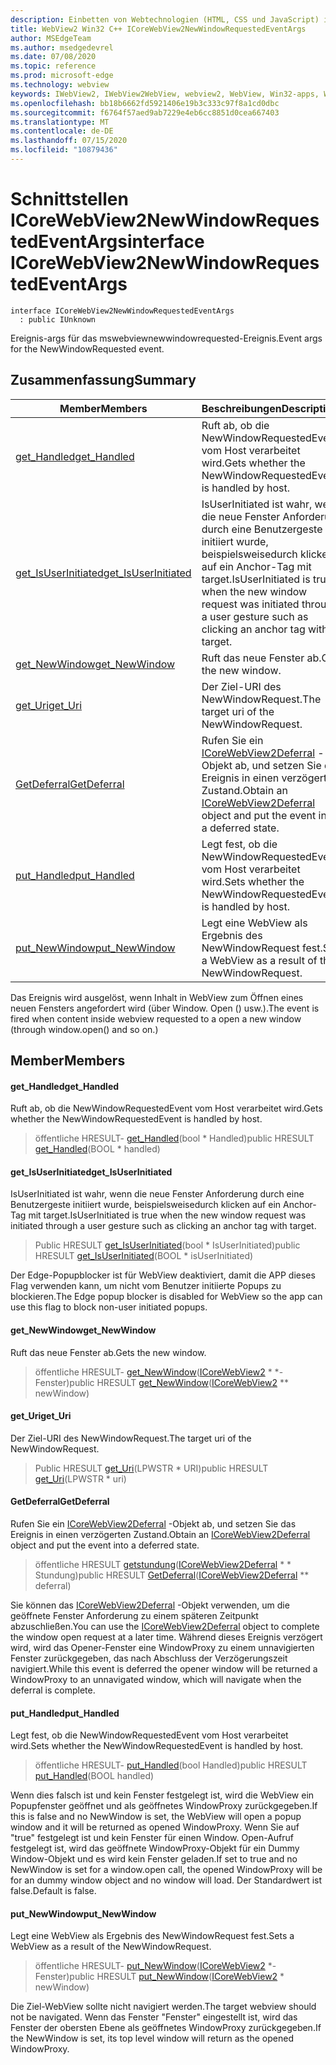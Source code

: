 ```yaml
---
description: Einbetten von Webtechnologien (HTML, CSS und JavaScript) in ihre systemeigenen Anwendungen mit dem Microsoft Edge WebView2-Steuerelement
title: WebView2 Win32 C++ ICoreWebView2NewWindowRequestedEventArgs
author: MSEdgeTeam
ms.author: msedgedevrel
ms.date: 07/08/2020
ms.topic: reference
ms.prod: microsoft-edge
ms.technology: webview
keywords: IWebView2, IWebView2WebView, webview2, WebView, Win32-apps, Win32, Edge, ICoreWebView2, ICoreWebView2Controller, Browser-Steuerelement, Edge-HTML, ICoreWebView2NewWindowRequestedEventArgs
ms.openlocfilehash: bb18b6662fd5921406e19b3c333c97f8a1cd0dbc
ms.sourcegitcommit: f6764f57aed9ab7229e4eb6cc8851d0cea667403
ms.translationtype: MT
ms.contentlocale: de-DE
ms.lasthandoff: 07/15/2020
ms.locfileid: "10879436"
---
```

# <span data-ttu-id="900a3-104">Schnittstellen ICoreWebView2NewWindowRequestedEventArgs</span><span class="sxs-lookup"><span data-stu-id="900a3-104">interface ICoreWebView2NewWindowRequestedEventArgs</span></span> 

```
interface ICoreWebView2NewWindowRequestedEventArgs
  : public IUnknown
```

<span data-ttu-id="900a3-105">Ereignis-args für das mswebviewnewwindowrequested-Ereignis.</span><span class="sxs-lookup"><span data-stu-id="900a3-105">Event args for the NewWindowRequested event.</span></span>

## <span data-ttu-id="900a3-106">Zusammenfassung</span><span class="sxs-lookup"><span data-stu-id="900a3-106">Summary</span></span>

 <span data-ttu-id="900a3-107">Member</span><span class="sxs-lookup"><span data-stu-id="900a3-107">Members</span></span>                        | <span data-ttu-id="900a3-108">Beschreibungen</span><span class="sxs-lookup"><span data-stu-id="900a3-108">Descriptions</span></span>
--------------------------------|---------------------------------------------
[<span data-ttu-id="900a3-109">get_Handled</span><span class="sxs-lookup"><span data-stu-id="900a3-109">get_Handled</span></span>](#get_handled) | <span data-ttu-id="900a3-110">Ruft ab, ob die NewWindowRequestedEvent vom Host verarbeitet wird.</span><span class="sxs-lookup"><span data-stu-id="900a3-110">Gets whether the NewWindowRequestedEvent is handled by host.</span></span>
[<span data-ttu-id="900a3-111">get_IsUserInitiated</span><span class="sxs-lookup"><span data-stu-id="900a3-111">get_IsUserInitiated</span></span>](#get_isuserinitiated) | <span data-ttu-id="900a3-112">IsUserInitiated ist wahr, wenn die neue Fenster Anforderung durch eine Benutzergeste initiiert wurde, beispielsweisedurch klicken auf ein Anchor-Tag mit target.</span><span class="sxs-lookup"><span data-stu-id="900a3-112">IsUserInitiated is true when the new window request was initiated through a user gesture such as clicking an anchor tag with target.</span></span>
[<span data-ttu-id="900a3-113">get_NewWindow</span><span class="sxs-lookup"><span data-stu-id="900a3-113">get_NewWindow</span></span>](#get_newwindow) | <span data-ttu-id="900a3-114">Ruft das neue Fenster ab.</span><span class="sxs-lookup"><span data-stu-id="900a3-114">Gets the new window.</span></span>
[<span data-ttu-id="900a3-115">get_Uri</span><span class="sxs-lookup"><span data-stu-id="900a3-115">get_Uri</span></span>](#get_uri) | <span data-ttu-id="900a3-116">Der Ziel-URI des NewWindowRequest.</span><span class="sxs-lookup"><span data-stu-id="900a3-116">The target uri of the NewWindowRequest.</span></span>
[<span data-ttu-id="900a3-117">GetDeferral</span><span class="sxs-lookup"><span data-stu-id="900a3-117">GetDeferral</span></span>](#getdeferral) | <span data-ttu-id="900a3-118">Rufen Sie ein [ICoreWebView2Deferral](icorewebview2deferral.md) -Objekt ab, und setzen Sie das Ereignis in einen verzögerten Zustand.</span><span class="sxs-lookup"><span data-stu-id="900a3-118">Obtain an [ICoreWebView2Deferral](icorewebview2deferral.md) object and put the event into a deferred state.</span></span>
[<span data-ttu-id="900a3-119">put_Handled</span><span class="sxs-lookup"><span data-stu-id="900a3-119">put_Handled</span></span>](#put_handled) | <span data-ttu-id="900a3-120">Legt fest, ob die NewWindowRequestedEvent vom Host verarbeitet wird.</span><span class="sxs-lookup"><span data-stu-id="900a3-120">Sets whether the NewWindowRequestedEvent is handled by host.</span></span>
[<span data-ttu-id="900a3-121">put_NewWindow</span><span class="sxs-lookup"><span data-stu-id="900a3-121">put_NewWindow</span></span>](#put_newwindow) | <span data-ttu-id="900a3-122">Legt eine WebView als Ergebnis des NewWindowRequest fest.</span><span class="sxs-lookup"><span data-stu-id="900a3-122">Sets a WebView as a result of the NewWindowRequest.</span></span>

<span data-ttu-id="900a3-123">Das Ereignis wird ausgelöst, wenn Inhalt in WebView zum Öffnen eines neuen Fensters angefordert wird (über Window. Open () usw.).</span><span class="sxs-lookup"><span data-stu-id="900a3-123">The event is fired when content inside webview requested to a open a new window (through window.open() and so on.)</span></span>

## <span data-ttu-id="900a3-124">Member</span><span class="sxs-lookup"><span data-stu-id="900a3-124">Members</span></span>

#### <span data-ttu-id="900a3-125">get_Handled</span><span class="sxs-lookup"><span data-stu-id="900a3-125">get_Handled</span></span> 

<span data-ttu-id="900a3-126">Ruft ab, ob die NewWindowRequestedEvent vom Host verarbeitet wird.</span><span class="sxs-lookup"><span data-stu-id="900a3-126">Gets whether the NewWindowRequestedEvent is handled by host.</span></span>

> <span data-ttu-id="900a3-127">öffentliche HRESULT- [get_Handled](#get_handled)(bool \* Handled)</span><span class="sxs-lookup"><span data-stu-id="900a3-127">public HRESULT [get_Handled](#get_handled)(BOOL \* handled)</span></span>

#### <span data-ttu-id="900a3-128">get_IsUserInitiated</span><span class="sxs-lookup"><span data-stu-id="900a3-128">get_IsUserInitiated</span></span> 

<span data-ttu-id="900a3-129">IsUserInitiated ist wahr, wenn die neue Fenster Anforderung durch eine Benutzergeste initiiert wurde, beispielsweisedurch klicken auf ein Anchor-Tag mit target.</span><span class="sxs-lookup"><span data-stu-id="900a3-129">IsUserInitiated is true when the new window request was initiated through a user gesture such as clicking an anchor tag with target.</span></span>

> <span data-ttu-id="900a3-130">Public HRESULT [get_IsUserInitiated](#get_isuserinitiated)(bool \* IsUserInitiated)</span><span class="sxs-lookup"><span data-stu-id="900a3-130">public HRESULT [get_IsUserInitiated](#get_isuserinitiated)(BOOL \* isUserInitiated)</span></span>

<span data-ttu-id="900a3-131">Der Edge-Popupblocker ist für WebView deaktiviert, damit die APP dieses Flag verwenden kann, um nicht vom Benutzer initiierte Popups zu blockieren.</span><span class="sxs-lookup"><span data-stu-id="900a3-131">The Edge popup blocker is disabled for WebView so the app can use this flag to block non-user initiated popups.</span></span>

#### <span data-ttu-id="900a3-132">get_NewWindow</span><span class="sxs-lookup"><span data-stu-id="900a3-132">get_NewWindow</span></span> 

<span data-ttu-id="900a3-133">Ruft das neue Fenster ab.</span><span class="sxs-lookup"><span data-stu-id="900a3-133">Gets the new window.</span></span>

> <span data-ttu-id="900a3-134">öffentliche HRESULT- [get_NewWindow](#get_newwindow)([ICoreWebView2](icorewebview2.md) \* \*-Fenster)</span><span class="sxs-lookup"><span data-stu-id="900a3-134">public HRESULT [get_NewWindow](#get_newwindow)([ICoreWebView2](icorewebview2.md) \*\* newWindow)</span></span>

#### <span data-ttu-id="900a3-135">get_Uri</span><span class="sxs-lookup"><span data-stu-id="900a3-135">get_Uri</span></span> 

<span data-ttu-id="900a3-136">Der Ziel-URI des NewWindowRequest.</span><span class="sxs-lookup"><span data-stu-id="900a3-136">The target uri of the NewWindowRequest.</span></span>

> <span data-ttu-id="900a3-137">Public HRESULT [get_Uri](#get_uri)(LPWSTR \* URI)</span><span class="sxs-lookup"><span data-stu-id="900a3-137">public HRESULT [get_Uri](#get_uri)(LPWSTR \* uri)</span></span>

#### <span data-ttu-id="900a3-138">GetDeferral</span><span class="sxs-lookup"><span data-stu-id="900a3-138">GetDeferral</span></span> 

<span data-ttu-id="900a3-139">Rufen Sie ein [ICoreWebView2Deferral](icorewebview2deferral.md) -Objekt ab, und setzen Sie das Ereignis in einen verzögerten Zustand.</span><span class="sxs-lookup"><span data-stu-id="900a3-139">Obtain an [ICoreWebView2Deferral](icorewebview2deferral.md) object and put the event into a deferred state.</span></span>

> <span data-ttu-id="900a3-140">öffentliche HRESULT [getstundung](#getdeferral)([ICoreWebView2Deferral](icorewebview2deferral.md) \* \* Stundung)</span><span class="sxs-lookup"><span data-stu-id="900a3-140">public HRESULT [GetDeferral](#getdeferral)([ICoreWebView2Deferral](icorewebview2deferral.md) \*\* deferral)</span></span>

<span data-ttu-id="900a3-141">Sie können das [ICoreWebView2Deferral](icorewebview2deferral.md) -Objekt verwenden, um die geöffnete Fenster Anforderung zu einem späteren Zeitpunkt abzuschließen.</span><span class="sxs-lookup"><span data-stu-id="900a3-141">You can use the [ICoreWebView2Deferral](icorewebview2deferral.md) object to complete the window open request at a later time.</span></span> <span data-ttu-id="900a3-142">Während dieses Ereignis verzögert wird, wird das Opener-Fenster eine WindowProxy zu einem unnavigierten Fenster zurückgegeben, das nach Abschluss der Verzögerungszeit navigiert.</span><span class="sxs-lookup"><span data-stu-id="900a3-142">While this event is deferred the opener window will be returned a WindowProxy to an unnavigated window, which will navigate when the deferral is complete.</span></span>

#### <span data-ttu-id="900a3-143">put_Handled</span><span class="sxs-lookup"><span data-stu-id="900a3-143">put_Handled</span></span> 

<span data-ttu-id="900a3-144">Legt fest, ob die NewWindowRequestedEvent vom Host verarbeitet wird.</span><span class="sxs-lookup"><span data-stu-id="900a3-144">Sets whether the NewWindowRequestedEvent is handled by host.</span></span>

> <span data-ttu-id="900a3-145">öffentliche HRESULT- [put_Handled](#put_handled)(bool Handled)</span><span class="sxs-lookup"><span data-stu-id="900a3-145">public HRESULT [put_Handled](#put_handled)(BOOL handled)</span></span>

<span data-ttu-id="900a3-146">Wenn dies falsch ist und kein Fenster festgelegt ist, wird die WebView ein Popupfenster geöffnet und als geöffnetes WindowProxy zurückgegeben.</span><span class="sxs-lookup"><span data-stu-id="900a3-146">If this is false and no NewWindow is set, the WebView will open a popup window and it will be returned as opened WindowProxy.</span></span> <span data-ttu-id="900a3-147">Wenn Sie auf "true" festgelegt ist und kein Fenster für einen Window. Open-Aufruf festgelegt ist, wird das geöffnete WindowProxy-Objekt für ein Dummy Window-Objekt und es wird kein Fenster geladen.</span><span class="sxs-lookup"><span data-stu-id="900a3-147">If set to true and no NewWindow is set for a window.open call, the opened WindowProxy will be for an dummy window object and no window will load.</span></span> <span data-ttu-id="900a3-148">Der Standardwert ist false.</span><span class="sxs-lookup"><span data-stu-id="900a3-148">Default is false.</span></span>

#### <span data-ttu-id="900a3-149">put_NewWindow</span><span class="sxs-lookup"><span data-stu-id="900a3-149">put_NewWindow</span></span> 

<span data-ttu-id="900a3-150">Legt eine WebView als Ergebnis des NewWindowRequest fest.</span><span class="sxs-lookup"><span data-stu-id="900a3-150">Sets a WebView as a result of the NewWindowRequest.</span></span>

> <span data-ttu-id="900a3-151">öffentliche HRESULT- [put_NewWindow](#put_newwindow)([ICoreWebView2](icorewebview2.md) \*-Fenster)</span><span class="sxs-lookup"><span data-stu-id="900a3-151">public HRESULT [put_NewWindow](#put_newwindow)([ICoreWebView2](icorewebview2.md) \* newWindow)</span></span>

<span data-ttu-id="900a3-152">Die Ziel-WebView sollte nicht navigiert werden.</span><span class="sxs-lookup"><span data-stu-id="900a3-152">The target webview should not be navigated.</span></span> <span data-ttu-id="900a3-153">Wenn das Fenster "Fenster" eingestellt ist, wird das Fenster der obersten Ebene als geöffnetes WindowProxy zurückgegeben.</span><span class="sxs-lookup"><span data-stu-id="900a3-153">If the NewWindow is set, its top level window will return as the opened WindowProxy.</span></span>


